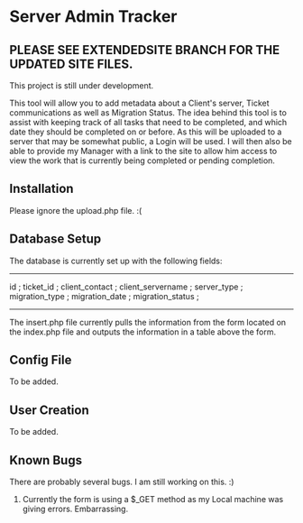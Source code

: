 # Server Admin Tracker

## PLEASE SEE EXTENDEDSITE BRANCH FOR THE UPDATED SITE FILES. 

This project is still under development. 

This tool will allow you to add metadata about a Client's server, Ticket communications as well as Migration Status. The idea behind this tool is to assist with keeping track of all tasks that need to be completed, and which date they should be completed on or before. As this will be uploaded to a server that may be somewhat public, a Login will be used. I will then also be able to provide my Manager with a link to the site to allow him access to view the work that is currently being completed or pending completion.  

## Installation

Please ignore the upload.php file. :(

## Database Setup

The database is currently set up with the following fields: 
_ _ _ _ _ _ _ _ _ _ 
id ; 
ticket_id ; 
client_contact ; 
client_servername ; 
server_type ; 
migration_type ; 
migration_date ; 
migration_status ; 
- - - - - - - - - -

The insert.php file currently pulls the information from the form located on the index.php file and outputs the information in a table above the form.

## Config File

To be added.

## User Creation

To be added.

## Known Bugs

There are probably several bugs. I am still working on this. :)

1. Currently the form is using a $_GET method as my Local machine was giving errors. Embarrassing.
